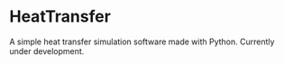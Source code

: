 # HeatTransfer
A simple heat transfer simulation software made with Python. Currently under development.
